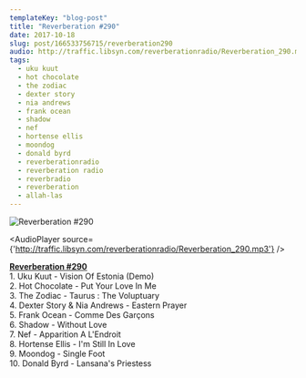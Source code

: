 ```yaml
---
templateKey: "blog-post"
title: "Reverberation #290"
date: 2017-10-18
slug: post/166533756715/reverberation290
audio: http://traffic.libsyn.com/reverberationradio/Reverberation_290.mp3
tags:
  - uku kuut
  - hot chocolate
  - the zodiac
  - dexter story
  - nia andrews
  - frank ocean
  - shadow
  - nef
  - hortense ellis
  - moondog
  - donald byrd
  - reverberationradio
  - reverberation radio
  - reverbradio
  - reverberation
  - allah-las
---
```


![Reverberation #290](../images/c83778f404ca595193d70783483b565606dc7abfa7c632f35704a68b6348ea5c.jpg)

<AudioPlayer source={'http://traffic.libsyn.com/reverberationradio/Reverberation_290.mp3'} />

<p><b><a href="http://traffic.libsyn.com/reverberationradio/Reverberation_290.mp3">Reverberation #290</a><br /></b>1. Uku Kuut - Vision Of Estonia (Demo)<br />2. Hot Chocolate - Put Your Love In Me<br />3. The Zodiac - Taurus : The Voluptuary<br />4. Dexter Story &amp; Nia Andrews - Eastern Prayer<br />5. Frank Ocean - Comme Des Gar&ccedil;ons<br />6. Shadow - Without Love<br />7. Nef - Apparition A L'Endroit<br />8. Hortense Ellis - I'm Still In Love<br />9. Moondog - Single Foot<br />10. Donald Byrd - Lansana's Priestess</p>
